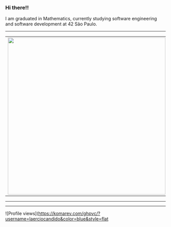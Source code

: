 ### Hi there!!

I am graduated in Mathematics, currently studying software engineering and software development at 42 São Paulo.

-------

<center>
<table>
    <tr>
        <td><img width="495px" align="left" src="https://github-readme-stats.vercel.app/api?username=laerciocandido&theme=buefy"/></td>
        <td><img width="400px" align="left" src="https://github-readme-stats.vercel.app/api/top-langs/?username=laerciocandido&hide=html&layout=compact&theme=buefy" /></td>
    </tr>   
</table>
</center>

--------


--------

![Profile views](https://komarev.com/ghpvc/?username=laerciocandido&color=blue&style=flat


